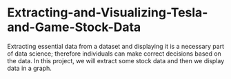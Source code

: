 # Extracting-and-Visualizing-Tesla-and-Game-Stock-Data
Extracting essential data from a dataset and displaying it is a necessary part of data science; therefore individuals can make correct decisions based on the data. In this project, we will extract some stock data and then we display data in a graph.
